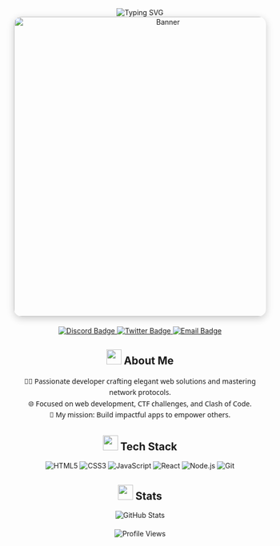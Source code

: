 <div align="center">
  <img src="https://readme-typing-svg.demolab.com?font=JetBrains+Mono&weight=600&size=32&duration=2500&pause=1000&color=00DDEB¢er=true&vCenter=true&width=650&lines=Hello+World%2C+I'm+CastorWeb;Welcome+to+my+GitHub+Universe" alt="Typing SVG" />
</div>

<div align="center">
  <img src="https://i.pinimg.com/originals/ca/b2/46/cab2463eccff08174ce7fe410b71da26.gif" width="600" style="border-radius: 15px; box-shadow: 0 4px 15px rgba(0, 0, 0, 0.2);" alt="Banner" />
</div>

<div align="center" style="margin: 20px 0;">
  <a href="https://discord.gg/NNUVTXx4Kx">
    <img src="https://img.shields.io/badge/Discord-5865F2?style=for-the-badge&logo=discord&logoColor=white" alt="Discord Badge"/>
  </a>
  <a href="https://twitter.com/yourusername">
    <img src="https://img.shields.io/badge/Twitter-1DA1F2?style=for-the-badge&logo=twitter&logoColor=white" alt="Twitter Badge"/>
  </a>
  <a href="mailto:0xcastor@proton.me">
    <img src="https://img.shields.io/badge/Email-D14836?style=for-the-badge&logo=gmail&logoColor=white" alt="Email Badge"/>
  </a>
</div>

## <div align="center"><img src="https://emojis.slackmojis.com/emojis/images/1643514552/5579/blobwave.gif?1643514552" width="30"/> About Me</div>

<p align="center" style="max-width: 700px; margin: 0 auto; font-family: 'Segoe UI', sans-serif; line-height: 1.6;">
  👨‍💻 Passionate developer crafting elegant web solutions and mastering network protocols.<br>
  🌐 Focused on web development, CTF challenges, and Clash of Code.<br>
  🎯 My mission: Build impactful apps to empower others.<br>
</p>

## <div align="center"><img src="https://awmfbkyofdolanueabtg.supabase.co/storage/v1/object/public/icon//database.png" width="30"/> Tech Stack</div>

<div align="center">
  <img src="https://img.shields.io/badge/HTML5-E34F26?style=flat-square&logo=html5&logoColor=white" alt="HTML5"/>
  <img src="https://img.shields.io/badge/CSS3-1572B6?style=flat-square&logo=css3&logoColor=white" alt="CSS3"/>
  <img src="https://img.shields.io/badge/JavaScript-F7DF1E?style=flat-square&logo=javascript&logoColor=black" alt="JavaScript"/>
  <img src="https://img.shields.io/badge/React-61DAFB?style=flat-square&logo=react&logoColor=black" alt="React"/>
  <img src="https://img.shields.io/badge/Node.js-339933?style=flat-square&logo=nodedotjs&logoColor=white" alt="Node.js"/>
  <img src="https://img.shields.io/badge/Git-F05032?style=flat-square&logo=git&logoColor=white" alt="Git"/>
</div>

## <div align="center"><img src="https://emojis.slackmojis.com/emojis/images/1643514068/1264/party_blob.gif?1643514068" width="30"/> Stats</div>

<div align="center">
  <img src="https://github-readme-stats.vercel.app/api?username=CastorWeb&show_icons=true&theme=radical&hide_border=true&bg_color=0D1117" alt="GitHub Stats" />
</div>

<div align="center" style="margin-top: 20px;">
  <img src="https://komarev.com/ghpvc/?username=CastorWeb&style=flat-square&color=00DDEB" alt="Profile Views" />
</div>
